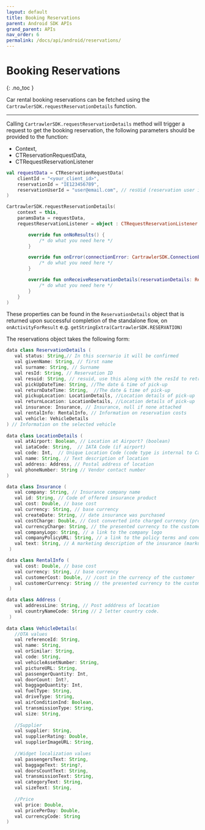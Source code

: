 ```yaml
---
layout: default
title: Booking Reservations
parent: Android SDK APIs
grand_parent: APIs
nav_order: 6
permalink: /docs/api/android/reservations/
---
```


# Booking Reservations

{: .no_toc }

Car rental booking reservations can be fetched using the `CartrawlerSDK.requestReservationDetails` function. 

---

Calling `CartrawlerSDK.requestReservationDetails` method will trigger a request to get the booking reservation, the following parameters should be provided to the function: 

- Context,
- CTReservationRequestData,
- CTRequestReservationListener

```kotlin
val requestData = CTReservationRequestData(
    clientId = "<your_client_id>",
    reservationId = "IE123456789", 
    reservationUserId = "user@email.com", // resUid (reservation user id) can be used instead
)

CartrawlerSDK.requestReservationDetails(
    context = this,
    paramsData = requestData,
    requestReservationListener = object : CTRequestReservationListener {

        override fun onNoResults() {
            /* do what you need here */
        }

        override fun onError(connectionError: CartrawlerSDK.ConnectionError) {
            /* do what you need here */
        }

        override fun onReceiveReservationDetails(reservationDetails: ReservationDetails) {
            /* do what you need here */
        }
    }
)
```

These properties can be found in the `ReservationDetails` object that is returned upon successful completion of the standalone flow, on `onActivityForResult` e.g. `getStringExtra(CartrawlerSDK.RESERVATION)`

The reservations object takes the following form:

```java
data class ReservationDetails (
   val status: String,// In this scernario it will be confirmed
   val givenName: String, // first name
   val surname: String, // Surname
   val resId: String, // Reservation ID
   val resuid: String, // resuid, use this along with the resId to retrieve the booking later
   val pickUpDateTime: String, //The date & time of pick-up
   val returnDateTime: String,  //The date & time of pick-up 
   val pickupLocation: LocationDetails, //Location details of pick-up
   val returnLocation: LocationDetails, //Location details of pick-up
   val insurance: Insurance, // Insurance, null if none attached
   val rentalInfo: RentalInfo, // Information on reservation costs
   val vehicle: VehicleDetails
) // Information on the selected vehicle
  
data class LocationDetails (
   val atAirport: Boolean, // Location at Airport? (boolean)
   val iataCode: String,  // IATA Code (if airport)
   val code: Int,  // Unique Location Code (code type is internal to CarTrawler)
   val name: String, // Text description of location
   val address: Address, // Postal address of location
   val phoneNumber: String // Vendor contact number
)

data class Insurance (
   val company: String, // Insurance company name
   val id: String, // Code of offered insurance product
   val cost: Double, // base cost
   val currency: String, // base currency
   val createDate: String, // date insurance was purchased
   val costCharge: Double, // Cost converted into charged currency (presented currency)
   val currencyCharge: String, // the presented currency to the customer
   val companyLogo: String, // a link to the company logo
   val companyPolicyURL: String, // a link to the policy terms and conditions
   val text: String, // A marketing description of the insurance (markup)
 )

data class RentalInfo (
   val cost: Double, // base cost
   val currency: String, // base currency
   val customerCost: Double, // /cost in the currency of the customer
   val customerCurrency: String // the presented currency to the customer
 )

data class Address (
   val addressLine: String, // Post adddress of location
   val countryNameCode: String // 2 letter country code.
 )
   
data class VehicleDetails(
   //OTA values
   val referenceId: String,
   val name: String,
   val orSimilar: String,
   val code: String,
   val vehicleAssetNumber: String,
   val pictureURL: String,
   val passengerQuantity: Int,
   val doorCount: Int?,
   val baggageQuantity: Int,
   val fuelType: String,
   val driveType: String,
   val airConditionInd: Boolean,
   val transmissionType: String,
   val size: String,
   
   //Supplier
   val supplier: String,
   val supplierRating: Double,
   val supplierImageURL: String,
   
   //Widget localization values
   val passengersText: String,
   val baggageText: String?,
   val doorsCountText: String,
   val transmissionText: String,
   val categoryText: String,
   val sizeText: String,
   
   //Price
   val price: Double,
   val pricePerDay: Double,
   val currencyCode: String
)
```